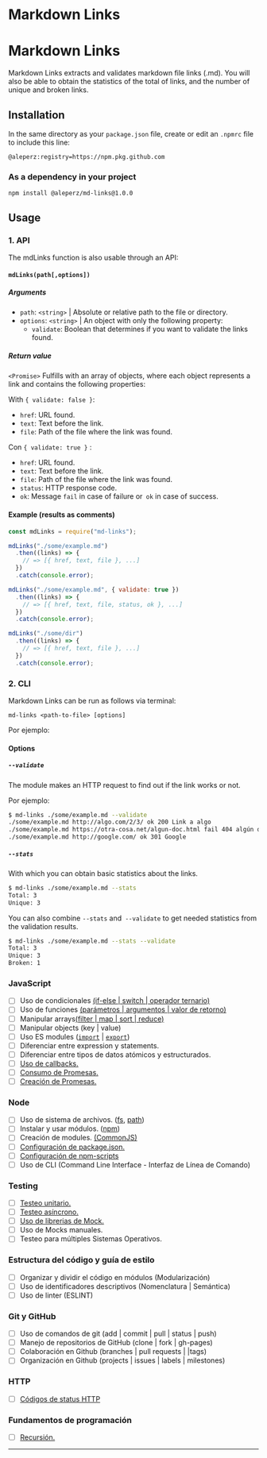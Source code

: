 # Markdown Links

# Markdown Links

Markdown Links extracts and validates markdown file links (.md). You will also be able to obtain the statistics of the total of links, and the number of unique and broken links.

## Installation

In the same directory as your `package.json` file, create or edit an `.npmrc` file to include this line:

```
@aleperz:registry=https://npm.pkg.github.com
```

### As a dependency in your project

```
npm install @aleperz/md-links@1.0.0
```

## Usage

### 1. API

The mdLinks function is also usable through an API:

#### `mdLinks(path[,options])`

##### Arguments

- `path`: `<string>` | Absolute or relative path to the file or directory.
- `options`: `<string>` | An object with only the following property:
  - `validate`: Boolean that determines if you want to validate the links found.

##### Return value

`<Promise>` Fulfills with an array of objects, where each object represents a link and contains the following properties:

With `{ validate: false }`:

- `href`: URL found.
- `text`: Text before the link.
- `file`: Path of the file where the link was found.

Con `{ validate: true }` :

- `href`: URL found.
- `text`: Text before the link.
- `file`: Path of the file where the link was found.
- `status`: HTTP response code.
- `ok`: Message `fail` in case of failure or` ok` in case of success.

#### Example (results as comments)

```js
const mdLinks = require("md-links");

mdLinks("./some/example.md")
  .then((links) => {
    // => [{ href, text, file }, ...]
  })
  .catch(console.error);

mdLinks("./some/example.md", { validate: true })
  .then((links) => {
    // => [{ href, text, file, status, ok }, ...]
  })
  .catch(console.error);

mdLinks("./some/dir")
  .then((links) => {
    // => [{ href, text, file }, ...]
  })
  .catch(console.error);
```

### 2. CLI

Markdown Links can be run as follows via terminal:

`md-links <path-to-file> [options]`

Por ejemplo:

#### Options

##### `--validate`

The module makes an HTTP request to find out if the link works or not.

Por ejemplo:

```sh
$ md-links ./some/example.md --validate
./some/example.md http://algo.com/2/3/ ok 200 Link a algo
./some/example.md https://otra-cosa.net/algun-doc.html fail 404 algún doc
./some/example.md http://google.com/ ok 301 Google
```

##### `--stats`

With which you can obtain basic statistics about the links.

```sh
$ md-links ./some/example.md --stats
Total: 3
Unique: 3
```

You can also combine `--stats` and` --validate` to get needed statistics from the validation results.

```sh
$ md-links ./some/example.md --stats --validate
Total: 3
Unique: 3
Broken: 1
```

### JavaScript

- [ ] Uso de condicionales [(if-else | switch | operador ternario)](https://developer.mozilla.org/es/docs/Learn/JavaScript/Building_blocks/conditionals)
- [ ] Uso de funciones [(parámetros | argumentos | valor de retorno)](https://developer.mozilla.org/es/docs/Learn/JavaScript/Building_blocks/Functions)
- [ ] Manipular arrays[(filter | map | sort | reduce)](https://developer.mozilla.org/es/docs/Web/JavaScript/Reference/Global_Objects/Array/)
- [ ] Manipular objects (key | value)
- [ ] Uso ES modules ([`import`](https://developer.mozilla.org/en-US/docs/Web/JavaScript/Reference/Statements/import)
      | [`export`](https://developer.mozilla.org/en-US/docs/Web/JavaScript/Reference/Statements/export))
- [ ] Diferenciar entre expression y statements.
- [ ] Diferenciar entre tipos de datos atómicos y estructurados.
- [ ] [Uso de callbacks.](https://developer.mozilla.org/es/docs/Glossary/Callback_function)
- [ ] [Consumo de Promesas.](https://scotch.io/tutorials/javascript-promises-for-dummies#toc-consuming-promises)
- [ ] [Creación de Promesas.](https://www.freecodecamp.org/news/how-to-write-a-javascript-promise-4ed8d44292b8/)

### Node

- [ ] Uso de sistema de archivos. ([fs](https://nodejs.org/api/fs.html), [path](https://nodejs.org/api/path.html))
- [ ] Instalar y usar módulos. ([npm](https://www.npmjs.com/))
- [ ] Creación de modules. [(CommonJS)](https://nodejs.org/docs/latest-v0.10.x/api/modules.html)
- [ ] [Configuración de package.json.](https://docs.npmjs.com/files/package.json)
- [ ] [Configuración de npm-scripts](https://docs.npmjs.com/misc/scripts)
- [ ] Uso de CLI (Command Line Interface - Interfaz de Línea de Comando)

### Testing

- [ ] [Testeo unitario.](https://jestjs.io/docs/es-ES/getting-started)
- [ ] [Testeo asíncrono.](https://jestjs.io/docs/es-ES/asynchronous)
- [ ] [Uso de librerias de Mock.](https://jestjs.io/docs/es-ES/manual-mocks)
- [ ] Uso de Mocks manuales.
- [ ] Testeo para múltiples Sistemas Operativos.

### Estructura del código y guía de estilo

- [ ] Organizar y dividir el código en módulos (Modularización)
- [ ] Uso de identificadores descriptivos (Nomenclatura | Semántica)
- [ ] Uso de linter (ESLINT)

### Git y GitHub

- [ ] Uso de comandos de git (add | commit | pull | status | push)
- [ ] Manejo de repositorios de GitHub (clone | fork | gh-pages)
- [ ] Colaboración en Github (branches | pull requests | |tags)
- [ ] Organización en Github (projects | issues | labels | milestones)

### HTTP

- [ ] [Códigos de status HTTP](https://developer.mozilla.org/en-US/docs/Web/HTTP/Status)

### Fundamentos de programación

- [ ] [Recursión.](https://www.youtube.com/wat.....)

---

